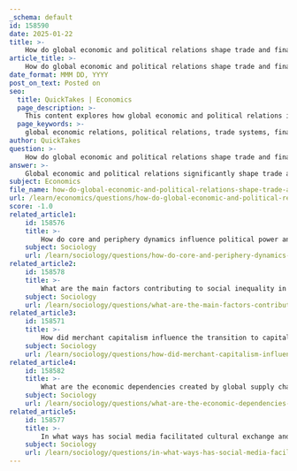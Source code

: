 ```yaml
---
_schema: default
id: 158590
date: 2025-01-22
title: >-
    How do global economic and political relations shape trade and financial systems?
article_title: >-
    How do global economic and political relations shape trade and financial systems?
date_format: MMM DD, YYYY
post_on_text: Posted on
seo:
  title: QuickTakes | Economics
  page_description: >-
    This content explores how global economic and political relations influence trade and financial systems, examining historical contexts, economic frameworks, interdependence, and technological innovations.
  page_keywords: >-
    global economic relations, political relations, trade systems, financial systems, historical context, capitalism, mercantilism, globalization, World-System Theory, trade routes, technological innovations, political dynamics, WTO, uneven globalization
author: QuickTakes
question: >-
    How do global economic and political relations shape trade and financial systems?
answer: >-
    Global economic and political relations significantly shape trade and financial systems through various mechanisms and historical developments. Here’s a detailed exploration of how these relations influence trade and finance:\n\n### 1. Historical Context\nThe evolution of global trade and financial systems can be traced back to the early modern era, characterized by the rise of merchant capitalism. This period saw the establishment of trading companies, such as the Dutch East India Company, which laid the groundwork for modern transnational corporations. These entities not only facilitated trade but also monopolized certain goods, influencing global supply chains and market dynamics.\n\n### 2. Economic Systems\n- **Capitalism vs. Mercantilism**: The transition from mercantilism, which emphasized state control over trade and accumulation of wealth through exports, to capitalism, characterized by private ownership and free markets, has reshaped global trade. Capitalism encourages competition and innovation, leading to more efficient trade practices and financial systems.\n- **Interdependence**: Globalization fosters interdependence among nations, where economies rely on each other for goods, services, and capital. This interconnectedness can enhance trade volumes but also creates vulnerabilities, as economic downturns in one region can have ripple effects globally.\n\n### 3. World-System Theory\nImmanuel Wallerstein's World-System Theory provides a macro perspective on globalization, categorizing countries into core, semi-periphery, and periphery regions. This framework highlights:\n- **Core Regions**: Economically advanced countries that dominate global trade and finance.\n- **Periphery Regions**: Less developed countries that often depend on core nations for economic stability and growth.\n- **Semi-Periphery**: Countries that exhibit characteristics of both core and periphery, often acting as a buffer in the global economic system.\n\n### 4. Trade Routes and Financial Systems\nThe expansion of trade routes during the Age of Exploration and the establishment of colonial empires facilitated the flow of goods and capital across continents. The triangular trade system exemplified this interdependence, linking Europe, Africa, and the Americas. Financial systems evolved to support these trade networks, leading to innovations in banking and finance that are foundational to modern economic practices.\n\n### 5. Technological Innovations\nTechnological advancements, particularly during the Industrial Revolution, transformed trade and financial systems. Innovations in transportation (e.g., steamships, railroads) and communication (e.g., telegraph) reduced costs and increased the speed of trade, enabling countries to engage in global markets more effectively.\n\n### 6. Political Dimensions\nPolitical relations, including trade agreements, tariffs, and regulations, play a crucial role in shaping trade and financial systems. International organizations, such as the World Trade Organization (WTO), facilitate negotiations and establish rules that govern trade practices, impacting how countries interact economically.\n\n### 7. Uneven Globalization\nDespite the benefits of globalization, it has led to uneven economic development. Some regions experience significant growth and prosperity, while others remain marginalized. This disparity can lead to social and political tensions, influencing trade policies and financial relations.\n\n### Conclusion\nIn summary, global economic and political relations shape trade and financial systems through historical developments, economic frameworks, interdependence, technological innovations, and political dynamics. Understanding these relationships is essential for analyzing contemporary globalization and its impacts on different regions and economies.
subject: Economics
file_name: how-do-global-economic-and-political-relations-shape-trade-and-financial-systems.md
url: /learn/economics/questions/how-do-global-economic-and-political-relations-shape-trade-and-financial-systems
score: -1.0
related_article1:
    id: 158576
    title: >-
        How do core and periphery dynamics influence political power and influence?
    subject: Sociology
    url: /learn/sociology/questions/how-do-core-and-periphery-dynamics-influence-political-power-and-influence
related_article2:
    id: 158578
    title: >-
        What are the main factors contributing to social inequality in the context of globalization?
    subject: Sociology
    url: /learn/sociology/questions/what-are-the-main-factors-contributing-to-social-inequality-in-the-context-of-globalization
related_article3:
    id: 158571
    title: >-
        How did merchant capitalism influence the transition to capitalism in the early modern era?
    subject: Sociology
    url: /learn/sociology/questions/how-did-merchant-capitalism-influence-the-transition-to-capitalism-in-the-early-modern-era
related_article4:
    id: 158582
    title: >-
        What are the economic dependencies created by global supply chains?
    subject: Sociology
    url: /learn/sociology/questions/what-are-the-economic-dependencies-created-by-global-supply-chains
related_article5:
    id: 158577
    title: >-
        In what ways has social media facilitated cultural exchange and global connectivity?
    subject: Sociology
    url: /learn/sociology/questions/in-what-ways-has-social-media-facilitated-cultural-exchange-and-global-connectivity
---
```


&nbsp;